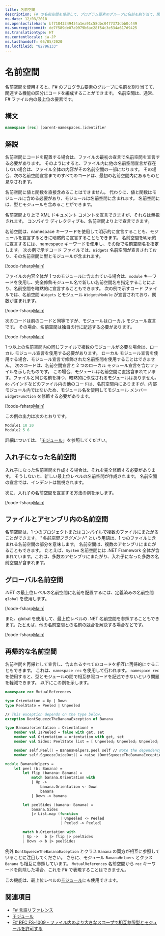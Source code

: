 ```yaml
---
title: 名前空間
description: F# の名前空間を使用して、プログラム要素のグループに名前を割り当て、関連する機能の区分にコードを編成する方法を説明します。
ms.date: 12/08/2018
ms.openlocfilehash: bf71843349434a1ea91c58dbc0477373dbb0c449
ms.sourcegitcommit: de7f589de07a9979b6ac28f54c3e534a617d9425
ms.translationtype: HT
ms.contentlocale: ja-JP
ms.lasthandoff: 05/05/2020
ms.locfileid: "82796133"
---
```

# <a name="namespaces"></a>名前空間

名前空間を使用すると、F# のプログラム要素のグループに名前を割り当てて、関連する機能の区分にコードを編成することができます。 名前空間は、通常、F# ファイル内の最上位の要素です。

## <a name="syntax"></a>構文

```fsharp
namespace [rec] [parent-namespaces.]identifier
```

## <a name="remarks"></a>解説

名前空間にコードを配置する場合は、ファイルの最初の宣言で名前空間を宣言する必要があります。 そのようにすると、ファイル内に他の名前空間宣言が存在しない場合は、ファイル全体の内容がその名前空間の一部になります。 その場合、次の名前空間宣言までのすべてのコードは、最初の名前空間内にあるものと見なされます。

名前空間に値と関数を直接含めることはできません。 代わりに、値と関数はモジュールに含める必要があり、モジュールは名前空間に含まれます。 名前空間には、型とモジュールを含めることができます。

名前空間より上で XML ドキュメント コメントを宣言できますが、それらは無視されます。 コンパイラ ディレクティブも、名前空間より上で宣言できます。

名前空間は、namespace キーワードを使用して明示的に宣言することも、モジュールを宣言するときに暗黙的に宣言することもできます。 名前空間を明示的に宣言するには、namespace キーワードを使用し、その後で名前空間名を指定します。 次の例で示すコード ファイルでは、`Widgets` 名前空間が宣言されており、その名前空間に型とモジュールが含まれます。

[!code-fsharp[Main](~/samples/snippets/fsharp/lang-ref-2/snippet6406.fs)]

ファイルの内容全体が 1 つのモジュールに含まれている場合は、`module` キーワードを使用し、完全修飾モジュール名で新しい名前空間名を指定することにより、名前空間を暗黙的に宣言することもできます。 次の例で示すコード ファイルでは、名前空間 `Widgets` とモジュール `WidgetsModule` が宣言されており、関数が含まれます。

[!code-fsharp[Main](~/samples/snippets/fsharp/lang-ref-2/snippet6401.fs)]

次のコードは前のコードと同等ですが、モジュールはローカル モジュール宣言です。 その場合、名前空間は独自の行に記述する必要があります。

[!code-fsharp[Main](~/samples/snippets/fsharp/namespaces/snippet6402.fs)]

1 つ以上の名前空間内の同じファイルで複数のモジュールが必要な場合は、ローカル モジュール宣言を使用する必要があります。 ローカル モジュール宣言を使用する場合、モジュール宣言で修飾された名前空間を使用することはできません。 次のコードは、名前空間宣言と 2 つのローカル モジュール宣言を含むファイルを示したものです。 この場合、モジュールは名前空間に直接含まれています。ファイルと同じ名前を持つ、暗黙的に作成されるモジュールはありません。 `do` バインドなどのファイル内の他のコードは、名前空間内にありますが、内部モジュール内ではないため、モジュール名を使用してモジュール メンバー `widgetFunction` を修飾する必要があります。

[!code-fsharp[Main](~/samples/snippets/fsharp/lang-ref-2/snippet6403.fs)]

この例の出力は次のとおりです。

```fsharp
Module1 10 20
Module2 5 6
```

詳細については、「[モジュール](modules.md)」を参照してください。

## <a name="nested-namespaces"></a>入れ子になった名前空間

入れ子になった名前空間を作成する場合は、それを完全修飾する必要があります。 そうしないと、新しい最上位レベルの名前空間が作成されます。 名前空間の宣言では、インデントは無視されます。

次に、入れ子の名前空間を宣言する方法の例を示します。

[!code-fsharp[Main](~/samples/snippets/fsharp/lang-ref-2/snippet6404.fs)]

## <a name="namespaces-in-files-and-assemblies"></a>ファイルとアセンブリ内の名前空間

名前空間は、1 つのプロジェクトまたはコンパイルで複数のファイルにまたがることができます。 "*名前空間フラグメント*" という用語は、1 つのファイルに含まれる名前空間の部分を意味します。 名前空間は、複数のアセンブリにまたがることもできます。 たとえば、`System` 名前空間には .NET Framework 全体が含まれています。これは、多数のアセンブリにまたがり、入れ子になった多数の名前空間が含まれます。

## <a name="global-namespace"></a>グローバル名前空間

.NET の最上位レベルの名前空間に名前を配置するには、定義済みの名前空間 `global` を使用します。

[!code-fsharp[Main](~/samples/snippets/fsharp/lang-ref-2/snippet6407.fs)]

また、global を使用して、最上位レベルの .NET 名前空間を参照することもできます。たとえば、他の名前空間との名前の競合を解決する場合などです。

[!code-fsharp[Main](~/samples/snippets/fsharp/lang-ref-2/snippet6408.fs)]

## <a name="recursive-namespaces"></a>再帰的な名前空間

名前空間を再帰として宣言し、含まれるすべてのコードを相互に再帰的にすることもできます。  これは、`namespace rec` を使用して行われます。 `namespace rec` を使用すると、型とモジュールの間で相互参照コードを記述できないという問題を軽減できます。 以下にこの例を示します。

```fsharp
namespace rec MutualReferences

type Orientation = Up | Down
type PeelState = Peeled | Unpeeled

// This exception depends on the type below.
exception DontSqueezeTheBananaException of Banana

type Banana(orientation : Orientation) =
    member val IsPeeled = false with get, set
    member val Orientation = orientation with get, set
    member val Sides: PeelState list = [ Unpeeled; Unpeeled; Unpeeled; Unpeeled] with get, set

    member self.Peel() = BananaHelpers.peel self // Note the dependency on the BananaHelpers module.
    member self.SqueezeJuiceOut() = raise (DontSqueezeTheBananaException self) // This member depends on the exception above.

module BananaHelpers =
    let peel (b: Banana) =
        let flip (banana: Banana) =
            match banana.Orientation with
            | Up ->
                banana.Orientation <- Down
                banana
            | Down -> banana

        let peelSides (banana: Banana) =
            banana.Sides
            |> List.map (function
                         | Unpeeled -> Peeled
                         | Peeled -> Peeled)

        match b.Orientation with
        | Up ->   b |> flip |> peelSides
        | Down -> b |> peelSides
```

例外 `DontSqueezeTheBananaException` とクラス `Banana` の両方が相互に参照していることに注目してください。  さらに、モジュール `BananaHelpers` とクラス `Banana` も相互に参照しています。 `MutualReferences` 名前空間から `rec` キーワードを削除した場合、これを F# で表現することはできません。

この機能は、最上位レベルの[モジュール](modules.md)にも使用できます。

## <a name="see-also"></a>関連項目

- [F# 言語リファレンス](index.md)
- [モジュール](modules.md)
- [F# RFC FS-1009 - ファイル内のより大きなスコープで相互参照型とモジュールを許可する](https://github.com/fsharp/fslang-design/blob/master/FSharp-4.1/FS-1009-mutually-referential-types-and-modules-single-scope.md)
